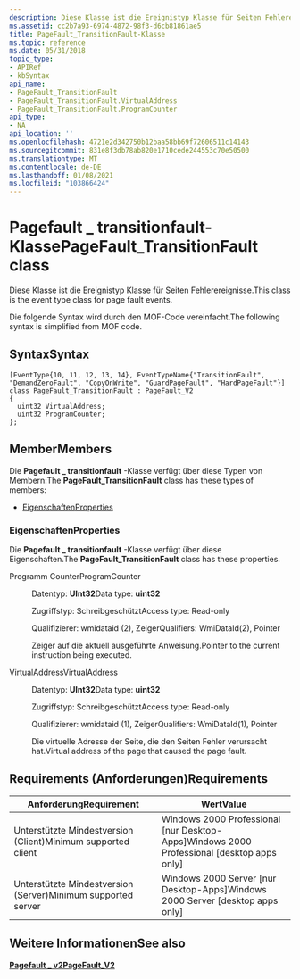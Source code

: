 ```yaml
---
description: Diese Klasse ist die Ereignistyp Klasse für Seiten Fehlerereignisse. Die folgende Syntax wird durch den MOF-Code vereinfacht.
ms.assetid: cc2b7a93-6974-4872-98f3-d6cb81861ae5
title: PageFault_TransitionFault-Klasse
ms.topic: reference
ms.date: 05/31/2018
topic_type:
- APIRef
- kbSyntax
api_name:
- PageFault_TransitionFault
- PageFault_TransitionFault.VirtualAddress
- PageFault_TransitionFault.ProgramCounter
api_type:
- NA
api_location: ''
ms.openlocfilehash: 4721e2d342750b12baa58bb69f72606511c14143
ms.sourcegitcommit: 831e8f3db78ab820e1710cede244553c70e50500
ms.translationtype: MT
ms.contentlocale: de-DE
ms.lasthandoff: 01/08/2021
ms.locfileid: "103866424"
---
```

# <a name="pagefault_transitionfault-class"></a><span data-ttu-id="8355e-104">Pagefault \_ transitionfault-Klasse</span><span class="sxs-lookup"><span data-stu-id="8355e-104">PageFault\_TransitionFault class</span></span>

<span data-ttu-id="8355e-105">Diese Klasse ist die Ereignistyp Klasse für Seiten Fehlerereignisse.</span><span class="sxs-lookup"><span data-stu-id="8355e-105">This class is the event type class for page fault events.</span></span>

<span data-ttu-id="8355e-106">Die folgende Syntax wird durch den MOF-Code vereinfacht.</span><span class="sxs-lookup"><span data-stu-id="8355e-106">The following syntax is simplified from MOF code.</span></span>

## <a name="syntax"></a><span data-ttu-id="8355e-107">Syntax</span><span class="sxs-lookup"><span data-stu-id="8355e-107">Syntax</span></span>

``` syntax
[EventType{10, 11, 12, 13, 14}, EventTypeName{"TransitionFault", "DemandZeroFault", "CopyOnWrite", "GuardPageFault", "HardPageFault"}]
class PageFault_TransitionFault : PageFault_V2
{
  uint32 VirtualAddress;
  uint32 ProgramCounter;
};
```

## <a name="members"></a><span data-ttu-id="8355e-108">Member</span><span class="sxs-lookup"><span data-stu-id="8355e-108">Members</span></span>

<span data-ttu-id="8355e-109">Die **Pagefault \_ transitionfault** -Klasse verfügt über diese Typen von Membern:</span><span class="sxs-lookup"><span data-stu-id="8355e-109">The **PageFault\_TransitionFault** class has these types of members:</span></span>

-   [<span data-ttu-id="8355e-110">Eigenschaften</span><span class="sxs-lookup"><span data-stu-id="8355e-110">Properties</span></span>](#properties)

### <a name="properties"></a><span data-ttu-id="8355e-111">Eigenschaften</span><span class="sxs-lookup"><span data-stu-id="8355e-111">Properties</span></span>

<span data-ttu-id="8355e-112">Die **Pagefault \_ transitionfault** -Klasse verfügt über diese Eigenschaften.</span><span class="sxs-lookup"><span data-stu-id="8355e-112">The **PageFault\_TransitionFault** class has these properties.</span></span>

<dl> <dt>

<span data-ttu-id="8355e-113">Programm Counter</span><span class="sxs-lookup"><span data-stu-id="8355e-113">ProgramCounter</span></span>
</dt> <dd> <dl> <dt>

<span data-ttu-id="8355e-114">Datentyp: **UInt32**</span><span class="sxs-lookup"><span data-stu-id="8355e-114">Data type: **uint32**</span></span>
</dt> <dt>

<span data-ttu-id="8355e-115">Zugriffstyp: Schreibgeschützt</span><span class="sxs-lookup"><span data-stu-id="8355e-115">Access type: Read-only</span></span>
</dt> <dt>

<span data-ttu-id="8355e-116">Qualifizierer: wmidataid (2), Zeiger</span><span class="sxs-lookup"><span data-stu-id="8355e-116">Qualifiers: WmiDataId(2), Pointer</span></span>
</dt> </dl>

<span data-ttu-id="8355e-117">Zeiger auf die aktuell ausgeführte Anweisung.</span><span class="sxs-lookup"><span data-stu-id="8355e-117">Pointer to the current instruction being executed.</span></span>

</dd> <dt>

<span data-ttu-id="8355e-118">VirtualAddress</span><span class="sxs-lookup"><span data-stu-id="8355e-118">VirtualAddress</span></span>
</dt> <dd> <dl> <dt>

<span data-ttu-id="8355e-119">Datentyp: **UInt32**</span><span class="sxs-lookup"><span data-stu-id="8355e-119">Data type: **uint32**</span></span>
</dt> <dt>

<span data-ttu-id="8355e-120">Zugriffstyp: Schreibgeschützt</span><span class="sxs-lookup"><span data-stu-id="8355e-120">Access type: Read-only</span></span>
</dt> <dt>

<span data-ttu-id="8355e-121">Qualifizierer: wmidataid (1), Zeiger</span><span class="sxs-lookup"><span data-stu-id="8355e-121">Qualifiers: WmiDataId(1), Pointer</span></span>
</dt> </dl>

<span data-ttu-id="8355e-122">Die virtuelle Adresse der Seite, die den Seiten Fehler verursacht hat.</span><span class="sxs-lookup"><span data-stu-id="8355e-122">Virtual address of the page that caused the page fault.</span></span>

</dd> </dl>

## <a name="requirements"></a><span data-ttu-id="8355e-123">Requirements (Anforderungen)</span><span class="sxs-lookup"><span data-stu-id="8355e-123">Requirements</span></span>



| <span data-ttu-id="8355e-124">Anforderung</span><span class="sxs-lookup"><span data-stu-id="8355e-124">Requirement</span></span> | <span data-ttu-id="8355e-125">Wert</span><span class="sxs-lookup"><span data-stu-id="8355e-125">Value</span></span> |
|-------------------------------------|------------------------------------------------------------|
| <span data-ttu-id="8355e-126">Unterstützte Mindestversion (Client)</span><span class="sxs-lookup"><span data-stu-id="8355e-126">Minimum supported client</span></span><br/> | <span data-ttu-id="8355e-127">Windows 2000 Professional \[nur Desktop-Apps\]</span><span class="sxs-lookup"><span data-stu-id="8355e-127">Windows 2000 Professional \[desktop apps only\]</span></span><br/> |
| <span data-ttu-id="8355e-128">Unterstützte Mindestversion (Server)</span><span class="sxs-lookup"><span data-stu-id="8355e-128">Minimum supported server</span></span><br/> | <span data-ttu-id="8355e-129">Windows 2000 Server \[nur Desktop-Apps\]</span><span class="sxs-lookup"><span data-stu-id="8355e-129">Windows 2000 Server \[desktop apps only\]</span></span><br/>       |



## <a name="see-also"></a><span data-ttu-id="8355e-130">Weitere Informationen</span><span class="sxs-lookup"><span data-stu-id="8355e-130">See also</span></span>

<dl> <dt>

[<span data-ttu-id="8355e-131">**Pagefault \_ v2**</span><span class="sxs-lookup"><span data-stu-id="8355e-131">**PageFault\_V2**</span></span>](pagefault-v2.md)
</dt> </dl>

 

 




